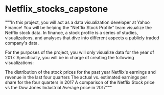 # Netflix_stocks_capstone

"""In this project, you will act as a data visualization developer at Yahoo Finance! You will be helping the "Netflix Stock Profile" team visualize the Netflix stock data. In finance, a stock profile is a series of studies, visualizations, and analyses that dive into different aspects a publicly traded company's data.

For the purposes of the project, you will only visualize data for the year of 2017. Specifically, you will be in charge of creating the following visualizations:

The distribution of the stock prices for the past year
Netflix's earnings and revenue in the last four quarters
The actual vs. estimated earnings per share for the four quarters in 2017
A comparison of the Netflix Stock price vs the Dow Jones Industrial Average price in 2017"""
